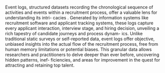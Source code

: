 Event logs, structured datasets recording the chronological sequence of activities and
events within a recruitment process, offer a valuable lens for understanding its intri-
cacies . Generated by information systems like recruitment software and applicant
tracking systems, these logs capture every applicant interaction, interview stage, and
hiring decision, unveiling a rich tapestry of candidate journeys and process dynam-
ics. Unlike traditional static surveys or self-reported data, event logs offer objective,
unbiased insights into the actual flow of the recruitment process, free from human
memory limitations or potential biases. This granular data allows researchers
and practitioners to delve deeper than ever before, uncovering hidden patterns, inef-
ficiencies, and areas for improvement in the quest for attracting and retaining top
talent. 
